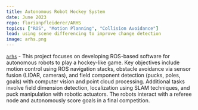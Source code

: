 ```yaml
---
title: Autonomous Robot Hockey System
date: June 2023
repo: florianpfleiderer/ARHS
topics: ["ROS", "Motion Planning", "Collision Avoidance"]
lead: using scene differencing to improve change detection
image: arhs.png
---
```


[`arhs`](https://github.com/florianpfleiderer/ARHS) - This project focuses on
developing ROS-based software for autonomous robots to play a hockey-like game.
Key objectives include motion control using ROS navigation stacks, obstacle
avoidance via sensor fusion (LIDAR, cameras), and field component detection
(pucks, poles, goals) with computer vision and point cloud processing.
Additional tasks involve field dimension detection, localization using SLAM
techniques, and puck manipulation with robotic actuators. The robots interact
with a referee node and autonomously score goals in a final competition.
